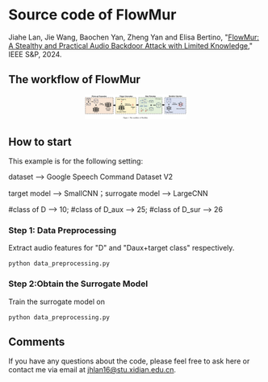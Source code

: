 # Source code of FlowMur
Jiahe Lan, Jie Wang, Baochen Yan, Zheng Yan and Elisa Bertino, "[FlowMur: A Stealthy and Practical Audio Backdoor Attack with Limited Knowledge](https://www.computer.org/csdl/proceedings-article/sp/2024/313000a148/1Ub245RZpo4)," IEEE S&P, 2024.
## The workflow of FlowMur
<div align="center">
    <img src="./Workflow.png" width="40%">
</div>

## How to start
This example is for the following setting:

dataset --> Google Speech Command Dataset V2

target model --> SmallCNN；surrogate model --> LargeCNN

#class of D --> 10; #class of D_aux --> 25; #class of D_sur --> 26

### Step 1: Data Preprocessing
Extract audio features for "D" and "Daux+target class" respectively.
```shell
python data_preprocessing.py
```
### Step 2:Obtain the Surrogate Model
Train the surrogate model on 
```shell
python data_preprocessing.py
```
## Comments
If you have any questions about the code, please feel free to ask here or contact me via email at <jhlan16@stu.xidian.edu.cn>.
